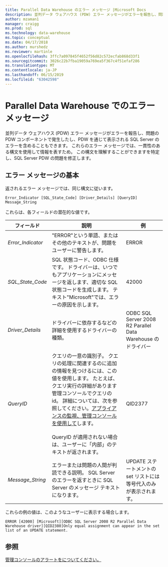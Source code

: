 ```yaml
---
title: Parallel Data Warehouse のエラー メッセージ |Microsoft Docs
description: 並列データ ウェアハウス (PDW) エラー メッセージがエラーを報告し、問題の PDW コンポーネントで発生したし、PDW を通じて表示される SQL Server のエラーを含めることもできます。 これらのエラー メッセージでは、一貫性のある構文を使用して情報を表すため。 この構文を理解することができますを特定し、問題を修正します。
author: mzaman1
manager: craigg
ms.prod: sql
ms.technology: data-warehouse
ms.topic: conceptual
ms.date: 04/17/2018
ms.author: murshedz
ms.reviewer: martinle
ms.openlocfilehash: 3ffc7a097845f4652f56d82c572ecfab868d33f1
ms.sourcegitcommit: 3026c22b7fba19059a769ea5f367c4f51efaf286
ms.translationtype: MT
ms.contentlocale: ja-JP
ms.lasthandoff: 06/15/2019
ms.locfileid: "63042598"
---
```

# <a name="error-messages-in-parallel-data-warehouse"></a>Parallel Data Warehouse でのエラー メッセージ

並列データ ウェアハウス (PDW) エラー メッセージがエラーを報告し、問題の PDW コンポーネントで発生したし、PDW を通じて表示される SQL Server のエラーを含めることもできます。 これらのエラー メッセージでは、一貫性のある構文を使用して情報を表すため。 この構文を理解することができますを特定し、SQL Server PDW の問題を修正します。  
  
## <a name="Basics"></a>エラー メッセージの基本  
返されるエラー メッセージでは、同じ構文に従います。  
  
`Error_Indicator [SQL_State_Code] [Driver_Details] [QueryID] Message_String`  
  
これらは、各フィールドの潜在的な値です。  
  
|フィールド|説明|例|  
|---------|---------------|-----------|  
|*Error_Indicator*|"ERROR"という単語、またはその他のテキストが、問題をユーザーに警告します。|ERROR|  
|*SQL_State_Code*|SQL 状態コード、ODBC 仕様です。 ドライバーは、いつでもアプリケーションにメッセージを返します、適切な SQL 状態コードを生成します。 テキスト"Microsoft"では、エラーの原因を示します。|42000|  
|*Driver_Details*|ドライバーに依存するなどの詳細を使用するドライバーの種類。|ODBC SQL Server 2008 R2 Parallel Data Warehouse のドライバー|  
|*QueryID*|クエリの一意の識別子。 クエリの処理に関連するのに追加の情報を見つけるには、この値を使用します。 たとえば、クエリ実行の詳細があります管理コンソールでクエリの id。 詳細については、次を参照してください。[アプライアンスの監視、管理コンソールを使用して](monitor-the-appliance-by-using-the-admin-console.md)します。<br /><br />QueryID が適用されない場合は、ユーザーに「内部」のテキストが返されます。|QID2377|  
|*Message_String*|エラーまたは問題の人間が判読できる説明。 SQL Server のエラーを返すときに SQL Server のメッセージ テキストになります。|UPDATE ステートメントの set リストには等号代入のみが表示されます。|  
  
これらの例の値は、このようなユーザーに表示する場合します。  
  
`ERROR [42000] [Microsoft][ODBC SQL Server 2008 R2 Parallel Data Warehouse driver][QID2380]Only equal assignment can appear in the set list of an UPDATE statement.`  
  
## <a name="see-also"></a>参照  
<!-- MISSING LINKS 
[Common Metadata Query Examples &#40;SQL Server PDW&#41;](../sqlpdw/common-metadata-query-examples-sql-server-pdw.md)  
-->
[管理コンソールのアラートをについてください。](understanding-admin-console-alerts.md)  
  
